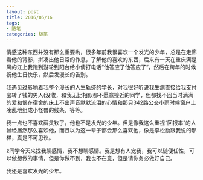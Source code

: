 ```yaml
---
layout: post
title: 2016/05/16
tags:
- 随笔
categories: 随笔
---
```

情感这种东西并没有那么重要哟，很多年前我很喜欢一个发光的少年，总是在走廊看他的背影，拼凑出他日常的作息，了解他的喜欢的东西，后来有一天在重庆满是风的江上我跑到游轮到阳台给小倩打电话“他答应了他答应了”，然后在跨年的时候祝他生日快乐，然后发漫长的告别。

我遇见过影响着我整个漫长的人生轨迹的学长，对我很好听说我生病直接给我支付宝转了钱的男人(没收，和我无比相似都不愿意接近的同学，但都找不回当时满满的爱和恨在宿舍的床上不出声音默默流泪的心情和那只342路公交小雨时候窗户上凌乱地组成小怪兽的线条，等等。

我一点也不喜欢薛灵钦了，他也不是发光的少年。但是像我这么重视“回报率”的人曾经居然那么喜欢他，而且以为这一辈子都会那么喜欢他，像是李松励跟我说的那样，真是不可思议。

z同学今天来找我聊感情，我不想聊感情。我是想有人宠我，我可以随便任性，可以做想做的事情，但是你做不到，我也不在意，但是请你务必做好自己。

我还是喜欢发光的少年。